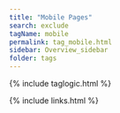 ```yaml
---
title: "Mobile Pages"
search: exclude
tagName: mobile
permalink: tag_mobile.html
sidebar: Overview_sidebar
folder: tags
---
```

{% include taglogic.html %}

{% include links.html %}
